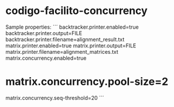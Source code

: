 # codigo-facilito-concurrency

Sample properties:
´´´
backtracker.printer.enabled=true
backtracker.printer.output=FILE
backtracker.printer.filename=alignment_result.txt
matrix.printer.enabled=true
matrix.printer.output=FILE
matrix.printer.filename=alignment_matrices.txt
matrix.concurrency.enabled=true
# matrix.concurrency.pool-size=2
matrix.concurrency.seq-threshold=20
´´´

